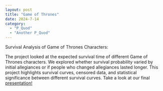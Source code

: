 ```yaml
---
layout: post
title: "Game of Thrones"
date: 2024-7-14
category:
  - "P_Quod"
  - "Another P_Quod"
---
```


Survival Analysis of Game of Thrones Characters:

The project looked at the expected survival time of different Game of Thrones characters. We explored whether survival probability varied by initial allegiances or if people who changed allegiances lasted longer. This project highlights survival curves, censored data, and statistical significance between different survival curves. Take a look at our final [presentation!](assets/DATA599_GROUPPROJECT1_HALL_SMITH_ROMERO.pdf)
